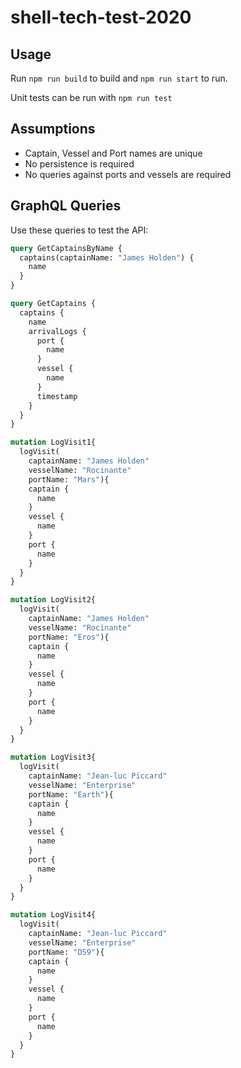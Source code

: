 # shell-tech-test-2020

## Usage
Run ```npm run build``` to build and ```npm run start``` to run.

Unit tests can be run with ```npm run test```

## Assumptions
* Captain, Vessel and Port names are unique
* No persistence is required
* No queries against ports and vessels are required

## GraphQL Queries
Use these queries to test the API:

```graphql
query GetCaptainsByName {
  captains(captainName: "James Holden") {
    name
  }
}

query GetCaptains {
  captains {
    name
    arrivalLogs {
      port {
        name
      }
      vessel {
        name
      }
      timestamp
    }
  }
}

mutation LogVisit1{
  logVisit(
    captainName: "James Holden"
    vesselName: "Rocinante"
    portName: "Mars"){
    captain {
      name
    }
    vessel {
      name
    }
    port {
      name
    }
  }
}

mutation LogVisit2{
  logVisit(
    captainName: "James Holden"
    vesselName: "Rocinante"
    portName: "Eros"){
    captain {
      name
    }
    vessel {
      name
    }
    port {
      name
    }
  }
}

mutation LogVisit3{
  logVisit(
    captainName: "Jean-luc Piccard"
    vesselName: "Enterprise"
    portName: "Earth"){
    captain {
      name
    }
    vessel {
      name
    }
    port {
      name
    }
  }
}

mutation LogVisit4{
  logVisit(
    captainName: "Jean-luc Piccard"
    vesselName: "Enterprise"
    portName: "DS9"){
    captain {
      name
    }
    vessel {
      name
    }
    port {
      name
    }
  }
}
```